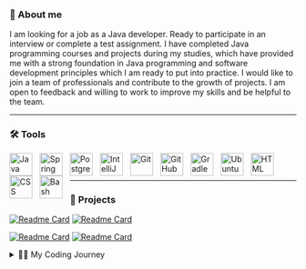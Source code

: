 ### 🙂 About me
I am looking for a job as a Java developer. Ready to participate in an interview or complete a test assignment. I have completed Java programming courses and projects during my studies, which have provided me with a strong foundation in Java programming and software development principles which I am ready to put into practice. I would like to join a team of professionals and contribute to the growth of projects. I am open to feedback and willing to work to improve my skills and be helpful to the team.

---
### 🛠️ Tools
<img align="left" alt="Java" width="40px" style="padding-right:10px;" src="https://cdn.jsdelivr.net/gh/devicons/devicon/icons/java/java-original.svg"/>
<img align="left" alt="Spring" width="40px" style="padding-right:10px;" src="https://cdn.jsdelivr.net/gh/devicons/devicon/icons/spring/spring-original.svg" />
<img align="left" alt="Postgresql" width="40px" style="padding-right:10px;" src="https://cdn.jsdelivr.net/gh/devicons/devicon/icons/postgresql/postgresql-original.svg" />
<img align="left" alt="IntelliJ" width="40px" style="padding-right:10px;" src="https://cdn.jsdelivr.net/gh/devicons/devicon/icons/intellij/intellij-original.svg" />
<img align="left" alt="Git" width="40px" style="padding-right:10px;" src="https://cdn.jsdelivr.net/gh/devicons/devicon/icons/git/git-original.svg" />
<img align="left" alt="GitHub" width="40px" style="padding-right:10px;" src="https://cdn.jsdelivr.net/gh/devicons/devicon/icons/github/github-original.svg" />
<img align="left" alt="Gradle" width="40px" style="padding-right:10px;" src="https://cdn.jsdelivr.net/gh/devicons/devicon@latest/icons/gradle/gradle-original.svg" />
<img align="left" alt="Ubuntu" width="40px" style="padding-right:10px;" src="https://cdn.jsdelivr.net/gh/devicons/devicon@latest/icons/ubuntu/ubuntu-original.svg" />
<img align="left" alt="HTML" width="40px" style="padding-right:10px;" src="https://cdn.jsdelivr.net/gh/devicons/devicon/icons/html5/html5-plain.svg" />
<img align="left" alt="CSS" width="40px" style="padding-right:10px;" src="https://cdn.jsdelivr.net/gh/devicons/devicon/icons/css3/css3-plain.svg" />
<img align="left" alt="Bash" width="40px" style="padding-right:10px;" src="https://cdn.jsdelivr.net/gh/devicons/devicon/icons/bash/bash-original.svg" />

<br />
<br />



--------------
### 🧰 Projects
[![Readme Card](https://github-readme-stats.vercel.app/api/pin/?theme=dark&username=AlexTtkn&repo=java-project-99)](https://github.com/AlexTtkn/java-project-99)
[![Readme Card](https://github-readme-stats.vercel.app/api/pin/?theme=dark&username=AlexTtkn&repo=Page-Analyzer)](https://github.com/AlexTtkn/Page-Analyzer)

[![Readme Card](https://github-readme-stats.vercel.app/api/pin/?theme=dark&username=AlexTtkn&repo=Difference-Calculator)](https://github.com/AlexTtkn/Difference-Calculator)
[![Readme Card](https://github-readme-stats.vercel.app/api/pin/?theme=dark&username=AlexTtkn&repo=Data-Validator)](https://github.com/AlexTtkn/Data-Validator)


<details>
<summary>👨‍💻 My Coding Journey</summary>
My name is Alex and I have worked as an electrician for many years. I was not passionate about technology and anything to do with computers.
Despite the fact that my profession was not related to the IT industry, I came into contact with IT specialists because the company I worked for had equipment that required the automation of processes using various electronic devices. We often worked together and exchanged experiences in our common field of activity.

Gradually, my interest in how these systems worked grew, and in my spare time I began to study programming languages and technologies.
However, my job as an electrician did not give me the opportunity to develop in this area. 

Over time I realised that I wanted to work as a programmer and create new programs. I started learning Java and soon decided to retrain as a programmer.

The motivation for my desire to become a programmer is that I want to create new programs and solve complex problems.
I believe that my passion for technology and programming will help me succeed in this profession.
As an electrician, I have worked in a team with other electricians, engineers and designers, and my experience will help me as a programmer, as I know the importance of communicating and working effectively with colleagues. I understand that software development is a collective process and I am willing to work towards a common goal.
</details>

